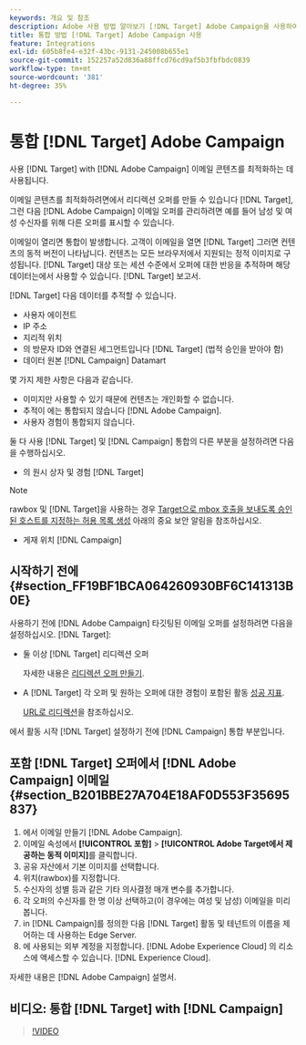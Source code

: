 ```yaml
---
keywords: 개요 및 참조
description: Adobe 사용 방법 알아보기 [!DNL Target] Adobe Campaign을 사용하여 이메일 콘텐츠를 최적화합니다.
title: 통합 방법 [!DNL Target] Adobe Campaign 사용
feature: Integrations
exl-id: 605b8fe4-e32f-43bc-9131-245008b655e1
source-git-commit: 152257a52d836a88ffcd76cd9af5b3fbfbdc0839
workflow-type: tm+mt
source-wordcount: '381'
ht-degree: 35%

---
```


# 통합 [!DNL Target] Adobe Campaign

사용 [!DNL Target] with [!DNL Adobe Campaign] 이메일 콘텐츠를 최적화하는 데 사용됩니다.

이메일 콘텐츠를 최적화하려면에서 리디렉션 오퍼를 만들 수 있습니다 [!DNL Target], 그런 다음 [!DNL Adobe Campaign] 이메일 오퍼를 관리하려면 예를 들어 남성 및 여성 수신자를 위해 다른 오퍼를 표시할 수 있습니다.

이메일이 열리면 통합이 발생합니다. 고객이 이메일을 열면 [!DNL Target] 그러면 컨텐츠의 동적 버전이 나타납니다. 컨텐츠는 모든 브라우저에서 지원되는 정적 이미지로 구성됩니다. [!DNL Target] 대상 또는 세션 수준에서 오퍼에 대한 반응을 추적하며 해당 데이터는에서 사용할 수 있습니다. [!DNL Target] 보고서.

[!DNL Target] 다음 데이터를 추적할 수 있습니다.

* 사용자 에이전트
* IP 주소
* 지리적 위치
* 의 방문자 ID와 연결된 세그먼트입니다 [!DNL Target] (법적 승인을 받아야 함)
* 데이터 원본 [!DNL Campaign] Datamart

몇 가지 제한 사항은 다음과 같습니다.

* 이미지만 사용할 수 있기 때문에 컨텐츠는 개인화할 수 없습니다.
* 추적이 에는 통합되지 않습니다 [!DNL Adobe Campaign].
* 사용자 경험이 통합되지 않습니다.

둘 다 사용 [!DNL Target] 및 [!DNL Campaign] 통합의 다른 부분을 설정하려면 다음을 수행하십시오.

* 의 원시 상자 및 경험 [!DNL Target]

>[!NOTE]
>
>rawbox 및 [!DNL Target]을 사용하는 경우 [Target으로 mbox 호출을 보내도록 승인된 호스트를 지정하는 허용 목록 생성](/help/main/administrating-target/hosts.md#allowlist) 아래의 중요 보안 알림을 참조하십시오.

* 게재 위치 [!DNL Campaign]

## 시작하기 전에 {#section_FF19BF1BCA064260930BF6C141313B0E}

사용하기 전에 [!DNL Adobe Campaign] 타깃팅된 이메일 오퍼를 설정하려면 다음을 설정하십시오. [!DNL Target]:

* 둘 이상 [!DNL Target] 리디렉션 오퍼

   자세한 내용은 [리디렉션 오퍼 만들기](/help/main/c-experiences/c-manage-content/offer-redirect.md).

* A [!DNL Target] 각 오퍼 및 원하는 오퍼에 대한 경험이 포함된 활동 [성공 지표](/help/main/c-activities/r-success-metrics/success-metrics.md).

   [URL로 리디렉션](/help/main/c-experiences/c-visual-experience-composer/redirect-offer.md)을 참조하십시오.

에서 활동 시작 [!DNL Target] 설정하기 전에 [!DNL Campaign] 통합 부분입니다.

## 포함 [!DNL Target] 오퍼에서 [!DNL Adobe Campaign] 이메일 {#section_B201BBE27A704E18AF0D553F35695837}

1. 에서 이메일 만들기 [!DNL Adobe Campaign].
1. 이메일 속성에서 **[!UICONTROL 포함]** > **[!UICONTROL Adobe Target에서 제공하는 동적 이미지]**&#x200B;를 클릭합니다.
1. 공유 자산에서 기본 이미지를 선택합니다.
1. 위치(rawbox)를 지정합니다.
1. 수신자의 성별 등과 같은 기타 의사결정 매개 변수를 추가합니다.
1. 각 오퍼의 수신자를 한 명 이상 선택하고(이 경우에는 여성 및 남성) 이메일을 미리 봅니다.
1. in [!DNL Campaign]를 정의한 다음 [!DNL Target] 활동 및 테넌트의 이름을 제어하는 데 사용하는 Edge Server.
1. 에 사용되는 외부 계정을 지정합니다. [!DNL Adobe Experience Cloud] 의 리소스에 액세스할 수 있습니다. [!DNL Experience Cloud].

자세한 내용은 [!DNL Adobe Campaign] 설명서.

## 비디오: 통합 [!DNL Target] with [!DNL Campaign]

>[!VIDEO](https://video.tv.adobe.com/v/35149)
